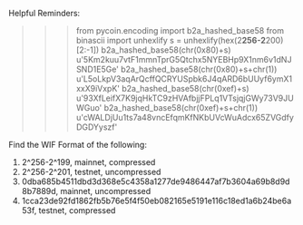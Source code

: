 Helpful Reminders:

>>> from pycoin.encoding import b2a_hashed_base58
>>> from binascii import unhexlify
>>> s = unhexlify(hex(2**256-2**200)[2:-1])
>>> b2a_hashed_base58(chr(0x80)+s)
u'5Km2kuu7vtF1mmnTprG5Qtchx5NYEBHp9X1nm6v1dNJSND1E5Ge'
>>> b2a_hashed_base58(chr(0x80)+s+chr(1))
u'L5oLkpV3aqArQcffQCRYUSpbk6J4qARD6bUUyf6ymX1xxX9iVxpK'
>>> b2a_hashed_base58(chr(0xef)+s)
u'93XfLeifX7K9jqHkTC9zHVAfbjjFPLq1VTsjqjGWy73V9JUWGuo'
>>> b2a_hashed_base58(chr(0xef)+s+chr(1))
u'cWALDjUu1ts7a48vncEfqmKfNKbUVcWuAdcx65ZVGdfyDGDYyszf'


Find the WIF Format of the following:

1. 2^256-2^199, mainnet, compressed
2. 2^256-2^201, testnet, uncompressed
3. 0dba685b4511dbd3d368e5c4358a1277de9486447af7b3604a69b8d9d8b7889d, mainnet, uncompressed
4. 1cca23de92fd1862fb5b76e5f4f50eb082165e5191e116c18ed1a6b24be6a53f, testnet, compressed
